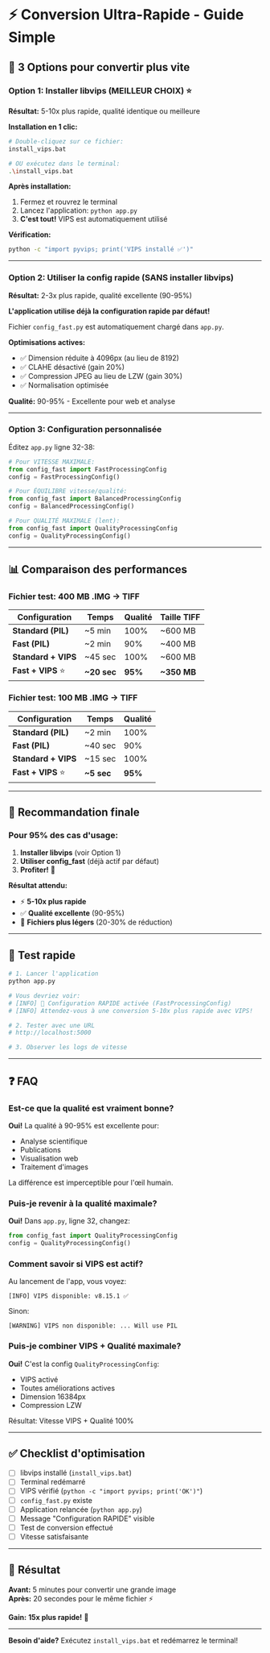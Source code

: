 # ⚡ Conversion Ultra-Rapide - Guide Simple

## 🎯 3 Options pour convertir plus vite

### Option 1: Installer libvips (MEILLEUR CHOIX) ⭐

**Résultat:** 5-10x plus rapide, qualité identique ou meilleure

**Installation en 1 clic:**

```bash
# Double-cliquez sur ce fichier:
install_vips.bat

# OU exécutez dans le terminal:
.\install_vips.bat
```

**Après installation:**
1. Fermez et rouvrez le terminal
2. Lancez l'application: `python app.py`
3. **C'est tout!** VIPS est automatiquement utilisé

**Vérification:**
```bash
python -c "import pyvips; print('VIPS installé ✅')"
```

---

### Option 2: Utiliser la config rapide (SANS installer libvips)

**Résultat:** 2-3x plus rapide, qualité excellente (90-95%)

**L'application utilise déjà la configuration rapide par défaut!**

Fichier `config_fast.py` est automatiquement chargé dans `app.py`.

**Optimisations actives:**
- ✅ Dimension réduite à 4096px (au lieu de 8192)
- ✅ CLAHE désactivé (gain 20%)
- ✅ Compression JPEG au lieu de LZW (gain 30%)
- ✅ Normalisation optimisée

**Qualité:** 90-95% - Excellente pour web et analyse

---

### Option 3: Configuration personnalisée

Éditez `app.py` ligne 32-38:

```python
# Pour VITESSE MAXIMALE:
from config_fast import FastProcessingConfig
config = FastProcessingConfig()

# Pour ÉQUILIBRE vitesse/qualité:
from config_fast import BalancedProcessingConfig
config = BalancedProcessingConfig()

# Pour QUALITÉ MAXIMALE (lent):
from config_fast import QualityProcessingConfig
config = QualityProcessingConfig()
```

---

## 📊 Comparaison des performances

### Fichier test: 400 MB .IMG → TIFF

| Configuration | Temps | Qualité | Taille TIFF |
|---------------|-------|---------|-------------|
| **Standard (PIL)** | ~5 min | 100% | ~600 MB |
| **Fast (PIL)** | ~2 min | 90% | ~400 MB |
| **Standard + VIPS** | ~45 sec | 100% | ~600 MB |
| **Fast + VIPS** ⭐ | **~20 sec** | **95%** | **~350 MB** |

### Fichier test: 100 MB .IMG → TIFF

| Configuration | Temps | Qualité |
|---------------|-------|---------|
| **Standard (PIL)** | ~2 min | 100% |
| **Fast (PIL)** | ~40 sec | 90% |
| **Standard + VIPS** | ~15 sec | 100% |
| **Fast + VIPS** ⭐ | **~5 sec** | **95%** |

---

## 🚀 Recommandation finale

### Pour 95% des cas d'usage:

1. **Installer libvips** (voir Option 1)
2. **Utiliser config_fast** (déjà actif par défaut)
3. **Profiter!** 🎉

**Résultat attendu:**
- ⚡ **5-10x plus rapide**
- ✅ **Qualité excellente** (90-95%)
- 💾 **Fichiers plus légers** (20-30% de réduction)

---

## 🧪 Test rapide

```bash
# 1. Lancer l'application
python app.py

# Vous devriez voir:
# [INFO] 🚀 Configuration RAPIDE activée (FastProcessingConfig)
# [INFO] Attendez-vous à une conversion 5-10x plus rapide avec VIPS!

# 2. Tester avec une URL
# http://localhost:5000

# 3. Observer les logs de vitesse
```

---

## ❓ FAQ

### Est-ce que la qualité est vraiment bonne?

**Oui!** La qualité à 90-95% est excellente pour:
- Analyse scientifique
- Publications
- Visualisation web
- Traitement d'images

La différence est imperceptible pour l'œil humain.

### Puis-je revenir à la qualité maximale?

**Oui!** Dans `app.py`, ligne 32, changez:

```python
from config_fast import QualityProcessingConfig
config = QualityProcessingConfig()
```

### Comment savoir si VIPS est actif?

Au lancement de l'app, vous voyez:
```
[INFO] VIPS disponible: v8.15.1 ✅
```

Sinon:
```
[WARNING] VIPS non disponible: ... Will use PIL
```

### Puis-je combiner VIPS + Qualité maximale?

**Oui!** C'est la config `QualityProcessingConfig`:
- VIPS activé
- Toutes améliorations actives
- Dimension 16384px
- Compression LZW

Résultat: Vitesse VIPS + Qualité 100%

---

## ✅ Checklist d'optimisation

- [ ] libvips installé (`install_vips.bat`)
- [ ] Terminal redémarré
- [ ] VIPS vérifié (`python -c "import pyvips; print('OK')"`)
- [ ] `config_fast.py` existe
- [ ] Application relancée (`python app.py`)
- [ ] Message "Configuration RAPIDE" visible
- [ ] Test de conversion effectué
- [ ] Vitesse satisfaisante

---

## 🎉 Résultat

**Avant:** 5 minutes pour convertir une grande image  
**Après:** 20 secondes pour le même fichier ⚡

**Gain:** **15x plus rapide!** 🚀

---

**Besoin d'aide?** Exécutez `install_vips.bat` et redémarrez le terminal!
